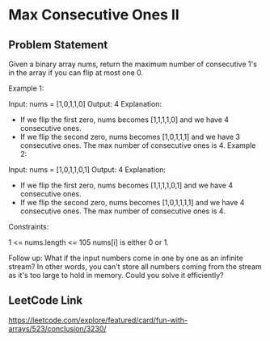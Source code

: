 # Max Consecutive Ones II

## Problem Statement
Given a binary array nums, return the maximum number of consecutive 1's in the array if you can flip at most one 0.



Example 1:

Input: nums = [1,0,1,1,0]
Output: 4
Explanation:
- If we flip the first zero, nums becomes [1,1,1,1,0] and we have 4 consecutive ones.
- If we flip the second zero, nums becomes [1,0,1,1,1] and we have 3 consecutive ones.
  The max number of consecutive ones is 4.
  Example 2:

Input: nums = [1,0,1,1,0,1]
Output: 4
Explanation:
- If we flip the first zero, nums becomes [1,1,1,1,0,1] and we have 4 consecutive ones.
- If we flip the second zero, nums becomes [1,0,1,1,1,1] and we have 4 consecutive ones.
  The max number of consecutive ones is 4.


Constraints:

1 <= nums.length <= 105
nums[i] is either 0 or 1.


Follow up: What if the input numbers come in one by one as an infinite stream? In other words, you can't store all numbers coming from the stream as it's too large to hold in memory. Could you solve it efficiently?

## LeetCode Link
https://leetcode.com/explore/featured/card/fun-with-arrays/523/conclusion/3230/